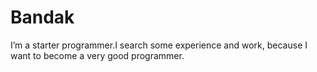 # Bandak
I’m a starter programmer.I search some experience and work, because I want to become a very good programmer.
